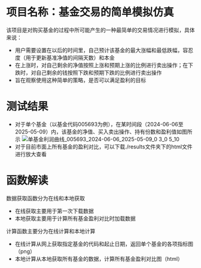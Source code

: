 # 项目名称：基金交易的简单模拟仿真
该项目是对购买基金的过程中所可能产生的一种最简单的交易情况进行模拟，具体来说：
* 用户需要设置在以后的时间里，自己预计该基金的最大涨幅和最低跌幅，容忍度（用于更新基准净值的间隔天数）和本金
* 在上涨时，对自己剩余的净值按照上涨和预期上涨的比例进行卖出操作；在下跌时，对自己剩余的钱按照下跌和预期下跌的比例进行卖出操作
* 旨在观察使用这种简单的策略，是否可以满足盈利的目标

# 测试结果
* 对于单个基金（以基金代码005693为例），在某时间段（2024-06-06至2025-05-09）内，该基金的净值、买入卖出操作、持有份数和盈利值如图所示
![单基金利润曲线_005693_2024-06-06_2025-05-09_0 3_0 5_10](https://github.com/user-attachments/assets/d42d621f-c660-4339-a446-13efb6aff492)
* 对于目前市面上所有基金的盈利对比，可以下载./results文件夹下的html文件进行放大查看

# 函数解读
数据获取函数分为在线和本地获取
* 在线获取主要用于第一次下载数据
* 本地获取主要用于计算所有基金盈利对比时加载数据

计算函数主要分为在线计算和本地计算
* 在线计算从网上获取指定基金的代码和起止日期，返回单个基金的各项指标图（png）
* 本地计算从本地获取所有基金的数据，计算所有基金盈利对比图（html）
